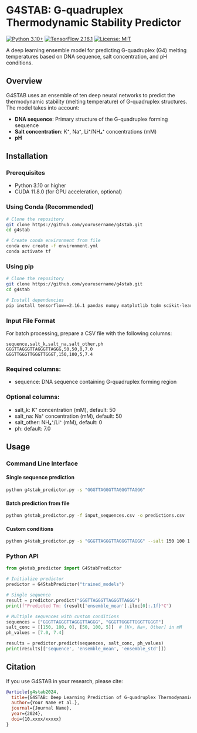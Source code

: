 # G4STAB: G-quadruplex Thermodynamic Stability Predictor

[![Python 3.10+](https://img.shields.io/badge/python-3.10+-blue.svg)](https://www.python.org/downloads/)
[![TensorFlow 2.16.1](https://img.shields.io/badge/tensorflow-2.16.1-orange.svg)](https://tensorflow.org/)
[![License: MIT](https://img.shields.io/badge/License-MIT-yellow.svg)](https://opensource.org/licenses/MIT)

A deep learning ensemble model for predicting G-quadruplex (G4) melting temperatures based on DNA sequence, salt concentration, and pH conditions.

## Overview

G4STAB uses an ensemble of ten deep neural networks to predict the thermodynamic stability (melting temperature) of G-quadruplex structures. The model takes into account:

- **DNA sequence**: Primary structure of the G-quadruplex forming sequence
- **Salt concentration**: K⁺, Na⁺, Li⁺/NH₄⁺ concentrations (mM)
- **pH**


## Installation

### Prerequisites

- Python 3.10 or higher
- CUDA 11.8.0 (for GPU acceleration, optional)

### Using Conda (Recommended)

```bash
# Clone the repository
git clone https://github.com/yourusername/g4stab.git
cd g4stab

# Create conda environment from file
conda env create -f environment.yml
conda activate tf
```

### Using pip

```bash
# Clone the repository
git clone https://github.com/yourusername/g4stab.git
cd g4stab

# Install dependencies
pip install tensorflow==2.16.1 pandas numpy matplotlib tqdm scikit-learn
```

### Input File Format

For batch processing, prepare a CSV file with the following columns:

```csv
sequence,salt_k,salt_na,salt_other,ph
GGGTTAGGGTTAGGGTTAGGG,50,50,0,7.0
GGGTTGGGTTGGGTTGGGT,150,100,5,7.4
```
### Required columns:
- sequence: DNA sequence containing G-quadruplex forming region

### Optional columns:
- salt_k: K⁺ concentration (mM), default: 50
- salt_na: Na⁺ concentration (mM), default: 50
- salt_other: NH₄⁺/Li⁺ (mM), default: 0
- ph: default: 7.0

## Usage

### Command Line Interface

#### Single sequence prediction

```bash
python g4stab_predictor.py -s "GGGTTAGGGTTAGGGTTAGGG"
```

#### Batch prediction from file

```bash
python g4stab_predictor.py -f input_sequences.csv -o predictions.csv
```

#### Custom conditions

```bash
python g4stab_predictor.py -s "GGGTTAGGGTTAGGGTTAGGG" --salt 150 100 1 --ph 7.4
```

### Python API

```python
from g4stab_predictor import G4StabPredictor

# Initialize predictor
predictor = G4StabPredictor("trained_models")

# Single sequence
result = predictor.predict("GGGTTAGGGTTAGGGTTAGGG")
print(f"Predicted Tm: {result['ensemble_mean'].iloc[0]:.1f}°C")

# Multiple sequences with custom conditions
sequences = ["GGGTTAGGGTTAGGGTTAGGG", "GGGTTGGGTTGGGTTGGGT"]
salt_conc = [[150, 100, 0], [50, 100, 5]]  # [K+, Na+, Other] in mM
ph_values = [7.0, 7.4]

results = predictor.predict(sequences, salt_conc, ph_values)
print(results[['sequence', 'ensemble_mean', 'ensemble_std']])
```

## Citation

If you use G4STAB in your research, please cite:

```bibtex
@article{g4stab2024,
  title={G4STAB: Deep Learning Prediction of G-quadruplex Thermodynamic Stability},
  author={Your Name et al.},
  journal={Journal Name},
  year={2024},
  doi={10.xxxx/xxxxx}
}
```


